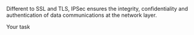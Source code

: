 Different to SSL and TLS, IPSec ensures the integrity,
confidentiality and authentication of data
communications at the network layer.


Your task


